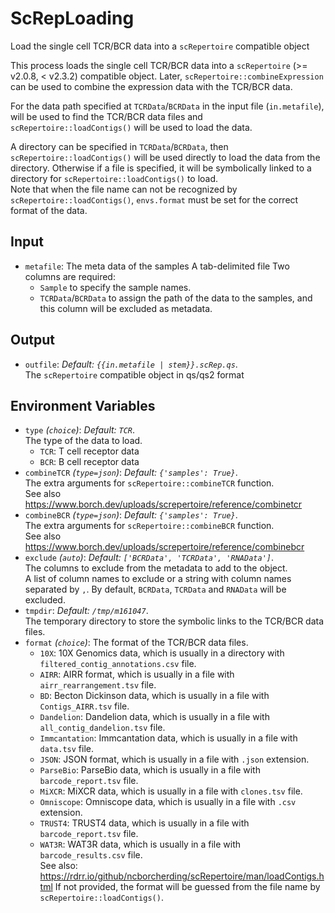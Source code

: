 # ScRepLoading

Load the single cell TCR/BCR data into a `scRepertoire` compatible object

This process loads the single cell TCR/BCR data into a `scRepertoire`
(>= v2.0.8, < v2.3.2) compatible object. Later, `scRepertoire::combineExpression`
can be used to combine the expression data with the TCR/BCR data.<br />

For the data path specified at `TCRData`/`BCRData` in the input file
(`in.metafile`), will be used to find the TCR/BCR data files and
`scRepertoire::loadContigs()` will be used to load the data.<br />

A directory can be specified in `TCRData`/`BCRData`, then
`scRepertoire::loadContigs()` will be used directly to load the data from the
directory. Otherwise if a file is specified, it will be symbolically linked to
a directory for `scRepertoire::loadContigs()` to load.<br />
Note that when the file name can not be recognized by `scRepertoire::loadContigs()`,
`envs.format` must be set for the correct format of the data.<br />

## Input

- `metafile`:
    The meta data of the samples
    A tab-delimited file
    Two columns are required:<br />
    * `Sample` to specify the sample names.<br />
    * `TCRData`/`BCRData` to assign the path of the data to the samples,
    and this column will be excluded as metadata.<br />

## Output

- `outfile`: *Default: `{{in.metafile | stem}}.scRep.qs`*. <br />
    The `scRepertoire` compatible object in qs/qs2 format

## Environment Variables

- `type` *(`choice`)*: *Default: `TCR`*. <br />
    The type of the data to load.<br />
    - `TCR`:
        T cell receptor data
    - `BCR`:
        B cell receptor data
- `combineTCR` *(`type=json`)*: *Default: `{'samples': True}`*. <br />
    The extra arguments for `scRepertoire::combineTCR`
    function.<br />
    See also <https://www.borch.dev/uploads/screpertoire/reference/combinetcr>
- `combineBCR` *(`type=json`)*: *Default: `{'samples': True}`*. <br />
    The extra arguments for `scRepertoire::combineBCR`
    function.<br />
    See also <https://www.borch.dev/uploads/screpertoire/reference/combinebcr>
- `exclude` *(`auto`)*: *Default: `['BCRData', 'TCRData', 'RNAData']`*. <br />
    The columns to exclude from the metadata to add to the object.<br />
    A list of column names to exclude or a string with column names separated
    by `,`. By default, `BCRData`, `TCRData` and `RNAData` will be excluded.<br />
- `tmpdir`: *Default: `/tmp/m161047`*. <br />
    The temporary directory to store the symbolic links to the
    TCR/BCR data files.<br />
- `format` *(`choice`)*:
    The format of the TCR/BCR data files.<br />
    - `10X`:
        10X Genomics data, which is usually in a directory with
        `filtered_contig_annotations.csv` file.<br />
    - `AIRR`:
        AIRR format, which is usually in a file with
        `airr_rearrangement.tsv` file.<br />
    - `BD`:
        Becton Dickinson data, which is usually in a file with
        `Contigs_AIRR.tsv` file.<br />
    - `Dandelion`:
        Dandelion data, which is usually in a file with
        `all_contig_dandelion.tsv` file.<br />
    - `Immcantation`:
        Immcantation data, which is usually in a file with
        `data.tsv` file.<br />
    - `JSON`:
        JSON format, which is usually in a file with `.json` extension.<br />
    - `ParseBio`:
        ParseBio data, which is usually in a file with
        `barcode_report.tsv` file.<br />
    - `MiXCR`:
        MiXCR data, which is usually in a file with `clones.tsv` file.<br />
    - `Omniscope`:
        Omniscope data, which is usually in a file with `.csv`
        extension.<br />
    - `TRUST4`:
        TRUST4 data, which is usually in a file with
        `barcode_report.tsv` file.<br />
    - `WAT3R`:
        WAT3R data, which is usually in a file with
        `barcode_results.csv` file.<br />
        See also: <https://rdrr.io/github/ncborcherding/scRepertoire/man/loadContigs.html>
        If not provided, the format will be guessed from the file name by `scRepertoire::loadContigs()`.<br />

